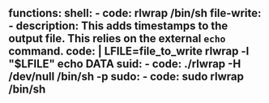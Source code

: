 functions:
  shell:
    - code: rlwrap /bin/sh
  file-write:
    - description: This adds timestamps to the output file. This relies on the external `echo` command.
      code: |
        LFILE=file_to_write
        rlwrap -l "$LFILE" echo DATA
  suid:
    - code: ./rlwrap -H /dev/null /bin/sh -p
  sudo:
    - code: sudo rlwrap /bin/sh
---
